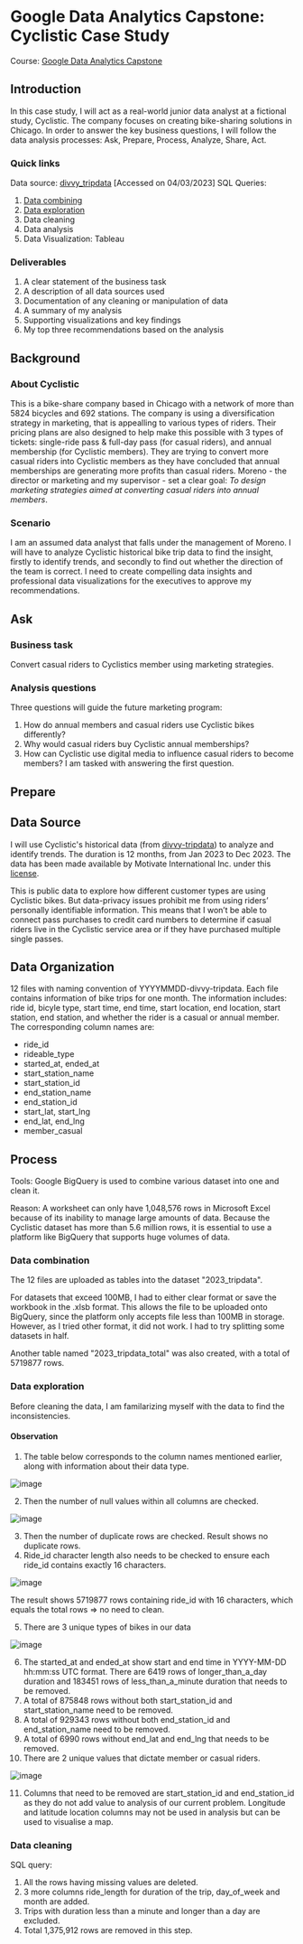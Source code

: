 # **Google Data Analytics Capstone: Cyclistic Case Study**
Course: [Google Data Analytics Capstone](https://www.coursera.org/learn/google-data-analytics-capstone)
## Introduction
In this case study, I will act as a real-world junior data analyst at a fictional study, Cyclistic. The company focuses on creating bike-sharing solutions in Chicago. In order to answer the key business questions, I will follow the data analysis processes: Ask, Prepare, Process, Analyze, Share, Act. 
### Quick links
Data source: [divvy_tripdata](https://divvy-tripdata.s3.amazonaws.com/index.html) [Accessed on 04/03/2023]
SQL Queries:
1. [Data combining](https://github.com/BradleyMai/Google_data_analytics_Capstone_Case_1/blob/main/Data%20combining)
2. [Data exploration](https://github.com/BradleyMai/Google_data_analytics_Capstone_Case_1/blob/main/Data%20exploration)
3. Data cleaning
4. Data analysis
5. Data Visualization: Tableau
### Deliverables
1. A clear statement of the business task
2. A description of all data sources used
3. Documentation of any cleaning or manipulation of data
4. A summary of my analysis
5. Supporting visualizations and key findings
6. My top three recommendations based on the analysis
## Background
### About Cyclistic
This is a bike-share company based in Chicago with a network of more than 5824 bicycles and 692 stations. The company is using a diversification strategy in marketing, that is appealling to various types of riders. Their pricing plans are also designed to help make this possible with 3 types of tickets: single-ride pass & full-day pass (for casual riders), and annual membership (for Cyclistic members). They are trying to convert more casual riders into Cyclistic members as they have concluded that annual memberships are generating more profits than casual riders. Moreno - the director or marketing and my supervisor - set a clear goal: *To design marketing strategies aimed at converting casual riders into annual members*.
### Scenario
I am an assumed data analyst that falls under the management of Moreno. I will have to analyze Cyclistic historical bike trip data to find the insight, firstly to identify trends, and secondly to find out whether the direction of the team is correct. I need to create compelling data insights and professional data visualizations for the executives to approve my recommendations.
## Ask
### Business task
Convert casual riders to Cyclistics member using marketing strategies.
### Analysis questions
Three questions will guide the future marketing program:
1. How do annual members and casual riders use Cyclistic bikes differently?
2. Why would casual riders buy Cyclistic annual memberships?
3. How can Cyclistic use digital media to influence casual riders to become members?
I am tasked with answering the first question.
## Prepare
## Data Source
I will use Cyclistic's historical data (from [divvy-tripdata](https://divvy-tripdata.s3.amazonaws.com/index.html)) to analyze and identify trends. The duration is 12 months, from Jan 2023 to Dec 2023. The data has been made available by Motivate International Inc. under this [license](https://divvybikes.com/data-license-agreement).

This is public data to explore how different customer types are using Cyclistic bikes. But data-privacy issues prohibit me from using riders’ personally identifiable information. This means that I won’t be able to connect pass purchases to credit card numbers to determine if casual riders live in the Cyclistic service area or if they have purchased multiple single passes.
## Data Organization
12 files with naming convention of YYYYMMDD-divvy-tripdata. Each file contains information of bike trips for one month. The information includes: ride id, bicyle type, start time, end time, start location, end location, start station, end station, and whether the rider is a casual or annual member. The corresponding column names are:
- ride_id
- rideable_type
- started_at, ended_at
- start_station_name
- start_station_id
- end_station_name
- end_station_id
- start_lat, start_lng
- end_lat, end_lng
- member_casual
## Process
Tools: Google BigQuery is used to combine various dataset into one and clean it.

Reason:
A worksheet can only have 1,048,576 rows in Microsoft Excel because of its inability to manage large amounts of data. Because the Cyclistic dataset has more than 5.6 million rows, it is essential to use a platform like BigQuery that supports huge volumes of data.
### Data combination
The 12 files are uploaded as tables into the dataset "2023_tripdata".

For datasets that exceed 100MB, I had to either clear format or save the workbook in the .xlsb format. This allows the file to be uploaded onto BigQuery, since the platform only accepts file less than 100MB in storage. However, as I tried other format, it did not work. I had to try splitting some datasets in half.

Another table named "2023_tripdata_total" was also created, with a total of 5719877 rows.
### Data exploration
Before cleaning the data, I am familarizing myself with the data to find the inconsistencies. 
#### Observation
1. The table below corresponds to the column names mentioned earlier, along with information about their data type.

![image](https://github.com/BradleyMai/Google_data_analytics_Capstone_Case_1/assets/167451956/06d08187-b640-4fb1-a5e0-78c16484c511)

2. Then the number of null values within all columns are checked.

![image](https://github.com/BradleyMai/Google_data_analytics_Capstone_Case_1/assets/167451956/ce89f567-86da-4a2d-a50e-d922a8871d43)

3. Then the number of duplicate rows are checked. Result shows no duplicate rows.
4. Ride_id character length also needs to be checked to ensure each ride_id contains exactly 16 characters.

![image](https://github.com/BradleyMai/Google_data_analytics_Capstone_Case_1/assets/167451956/166306e1-0ee9-496e-9da5-d6c93dd10dc8)

The result shows 5719877 rows containing ride_id with 16 characters, which equals the total rows => no need to clean.

5. There are 3 unique types of bikes in our data

![image](https://github.com/BradleyMai/Google_data_analytics_Capstone_Case_1/assets/167451956/3a9646e5-00e3-447b-98a8-ff27029e1c8d)


6. The started_at and ended_at show start and end time in YYYY-MM-DD hh:mm:ss UTC format. There are 6419 rows of longer_than_a_day duration and 183451 rows of less_than_a_minute duration that needs to be removed.
7. A total of 875848 rows without both start_station_id and start_station_name need to be removed.
8. A total of 929343 rows without both end_station_id and end_station_name need to be removed.
9. A total of 6990 rows without end_lat and end_lng that needs to be removed.
10. There are 2 unique values that dictate member or casual riders.

![image](https://github.com/BradleyMai/Google_data_analytics_Capstone_Case_1/assets/167451956/1f74780b-958d-49b9-bb06-7d642bb80061)

11. Columns that need to be removed are start_station_id and end_station_id as they do not add value to analysis of our current problem. Longitude and latitude location columns may not be used in analysis but can be used to visualise a map.

### Data cleaning
SQL query: 
1. All the rows having missing values are deleted.
2. 3 more columns ride_length for duration of the trip, day_of_week and month are added.
3. Trips with duration less than a minute and longer than a day are excluded.
4. Total 1,375,912 rows are removed in this step.
